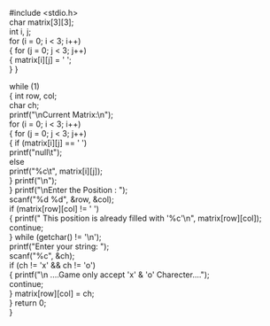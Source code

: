 
#include <stdio.h><BR>
char matrix[3][3];<BR>
int i, j;<BR>
for (i = 0; i < 3; i++)<BR>
{
for (j = 0; j < 3; j++)<BR>
{
matrix[i][j] = ' ';<BR>
}
}

while (1)<BR>
{
int row, col;<BR>
char ch;<BR>
printf("\nCurrent Matrix:\n");<BR>
for (i = 0; i < 3; i++)<BR>
{
for (j = 0; j < 3; j++)<BR>
{
if (matrix[i][j] == ' ')<BR>
printf("null\t");<BR>
else<BR>
printf("%c\t", matrix[i][j]);<BR>
}
printf("\n");<BR>
}
printf("\nEnter the Position : ");<BR>
scanf("%d %d", &row, &col);<BR>
if (matrix[row][col] != ' ')<BR>
{
printf(" This position is already filled with '%c'\n", matrix[row][col]);<BR>
continue;<BR>
}
while (getchar() != '\n');<BR>
printf("Enter your string: ");<BR>
scanf("%c", &ch);<BR>
if (ch != 'x' && ch != 'o')<BR>
{
printf("\n ....Game only accept 'x' & 'o' Charecter....");<BR>
continue;<BR>
}
matrix[row][col] = ch;<BR>
}
return 0;<BR>
}


